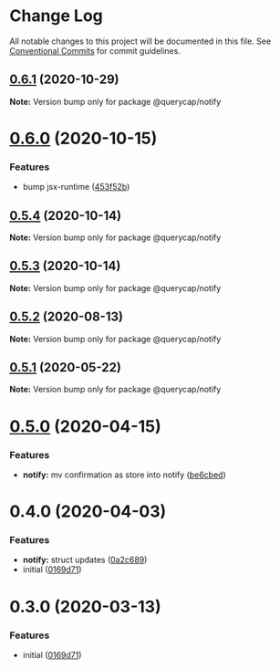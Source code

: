# Change Log

All notable changes to this project will be documented in this file.
See [Conventional Commits](https://conventionalcommits.org) for commit guidelines.

## [0.6.1](https://github.com/querycap/webappkit/compare/@querycap/notify@0.6.0...@querycap/notify@0.6.1) (2020-10-29)

**Note:** Version bump only for package @querycap/notify

# [0.6.0](https://github.com/querycap/webappkit/compare/@querycap/notify@0.5.4...@querycap/notify@0.6.0) (2020-10-15)

### Features

- bump jsx-runtime ([453f52b](https://github.com/querycap/webappkit/commit/453f52b4a7b0e0f987de76da08c9bbb4d39802f8))

## [0.5.4](https://github.com/querycap/webappkit/compare/@querycap/notify@0.5.3...@querycap/notify@0.5.4) (2020-10-14)

**Note:** Version bump only for package @querycap/notify

## [0.5.3](https://github.com/querycap/webappkit/compare/@querycap/notify@0.5.2...@querycap/notify@0.5.3) (2020-10-14)

**Note:** Version bump only for package @querycap/notify

## [0.5.2](https://github.com/querycap/webappkit/compare/@querycap/notify@0.5.1...@querycap/notify@0.5.2) (2020-08-13)

**Note:** Version bump only for package @querycap/notify

## [0.5.1](https://github.com/querycap/webappkit/compare/@querycap/notify@0.5.0...@querycap/notify@0.5.1) (2020-05-22)

**Note:** Version bump only for package @querycap/notify

# [0.5.0](https://github.com/querycap/webappkit/compare/@querycap/notify@0.4.0...@querycap/notify@0.5.0) (2020-04-15)

### Features

- **notify:** mv confirmation as store into notify ([be6cbed](https://github.com/querycap/webappkit/commit/be6cbedb6fa3450214c8742f61497a9335373818))

# 0.4.0 (2020-04-03)

### Features

- **notify:** struct updates ([0a2c689](https://github.com/querycap/webappkit/commit/0a2c689b23a8c85d1b2685e2e02978a960e87259))
- initial ([0169d71](https://github.com/querycap/webappkit/commit/0169d7105336e71af8f7b32544ae49e29706b189))

# 0.3.0 (2020-03-13)

### Features

- initial ([0169d71](https://github.com/querycap/webappkit/commit/0169d7105336e71af8f7b32544ae49e29706b189))
